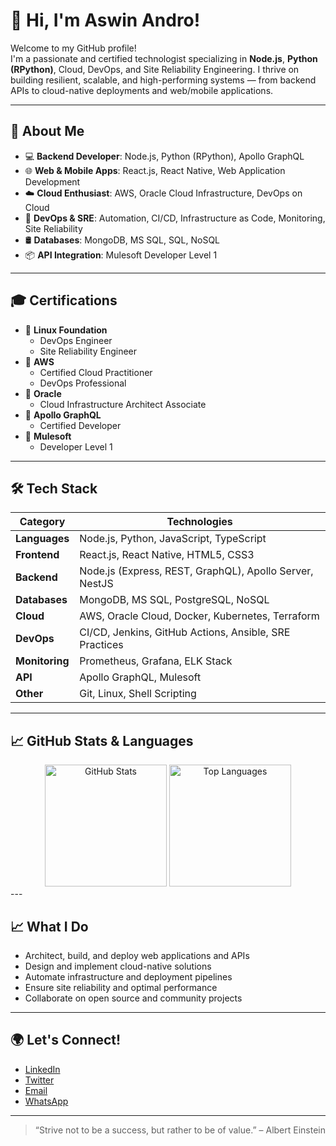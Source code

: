 # 👋 Hi, I'm Aswin Andro!

Welcome to my GitHub profile!  
I'm a passionate and certified technologist specializing in **Node.js**, **Python (RPython)**, Cloud, DevOps, and Site Reliability Engineering. I thrive on building resilient, scalable, and high-performing systems — from backend APIs to cloud-native deployments and web/mobile applications.

---

## 🚀 About Me

- 💻 **Backend Developer**: Node.js, Python (RPython), Apollo GraphQL  
- 🌐 **Web & Mobile Apps**: React.js, React Native, Web Application Development  
- ☁️ **Cloud Enthusiast**: AWS, Oracle Cloud Infrastructure, DevOps on Cloud  
- 🔧 **DevOps & SRE**: Automation, CI/CD, Infrastructure as Code, Monitoring, Site Reliability  
- 🛢️ **Databases**: MongoDB, MS SQL, SQL, NoSQL  
- 📦 **API Integration**: Mulesoft Developer Level 1  

---

## 🎓 Certifications

- 🏅 **Linux Foundation**
  - DevOps Engineer
  - Site Reliability Engineer  
- 🏅 **AWS**
  - Certified Cloud Practitioner
  - DevOps Professional  
- 🏅 **Oracle**
  - Cloud Infrastructure Architect Associate  
- 🏅 **Apollo GraphQL**
  - Certified Developer  
- 🏅 **Mulesoft**
  - Developer Level 1  

---

## 🛠️ Tech Stack

| Category       | Technologies                                                    |
|----------------|------------------------------------------------------------------|
| **Languages**  | Node.js, Python, JavaScript, TypeScript                         |
| **Frontend**   | React.js, React Native, HTML5, CSS3                             |
| **Backend**    | Node.js (Express, REST, GraphQL), Apollo Server, NestJS         |
| **Databases**  | MongoDB, MS SQL, PostgreSQL, NoSQL                              |
| **Cloud**      | AWS, Oracle Cloud, Docker, Kubernetes, Terraform                |
| **DevOps**     | CI/CD, Jenkins, GitHub Actions, Ansible, SRE Practices          |
| **Monitoring** | Prometheus, Grafana, ELK Stack                                  |
| **API**        | Apollo GraphQL, Mulesoft                                        |
| **Other**      | Git, Linux, Shell Scripting                                     |

---

## 📈 GitHub Stats & Languages

<div align="center">
  <span>
    <img height="195px" src="https://github-readme-stats.vercel.app/api?username=aswinandro&show_icons=true&theme=github_dark&count_private=true&hide=stars" alt="GitHub Stats" />
  </span>
  <span>
    <img height="195px" src="https://github-readme-stats.vercel.app/api/top-langs/?username=aswinandro&layout=compact&langs_count=10&theme=github_dark" alt="Top Languages" />
  </span>
</div>
---

## 📈 What I Do

- Architect, build, and deploy web applications and APIs  
- Design and implement cloud-native solutions  
- Automate infrastructure and deployment pipelines  
- Ensure site reliability and optimal performance  
- Collaborate on open source and community projects  

---

## 🌍 Let's Connect!

- [LinkedIn](https://www.linkedin.com/in/aswinandro)  
- [Twitter](https://twitter.com/aswinandro)  
- [Email](mailto:aswin.knight@gmail.com)  
- [WhatsApp](https://wa.me/+919047505645)  

---

> “Strive not to be a success, but rather to be of value.” – Albert Einstein
